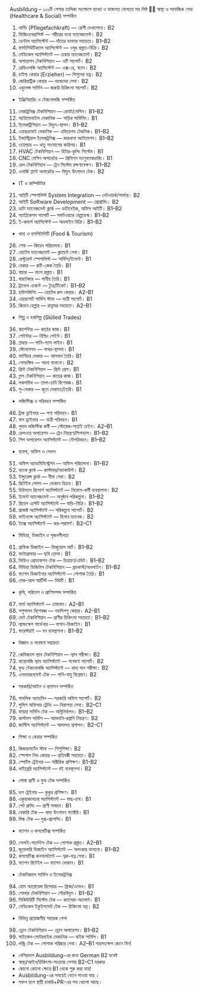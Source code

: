 Ausbildung – ১০০টি পেশার তালিকা
সংক্ষেপে ব্যাখ্যা ও ভাষাগত যোগ্যতা সহ লিষ্ট 
🧑‍⚕️ স্বাস্থ্য ও সামাজিক সেবা (Healthcare & Social) সম্পর্কিত
1. নার্সিং (Pflegefachkraft) — রোগী দেখাশোনা। B2
2. ফিজিওথেরাপিস্ট — শরীরের ব্যথা ম্যানেজমেন্ট। B2
3. ডেন্টাল অ্যাসিস্টেন্ট — দাঁতের ডাক্তার সহায়তা। B1–B2
4. ফার্মাসিউটিক্যাল অ্যাসিস্টেন্ট — ওষুধ প্রস্তুত-বিক্রি। B2
5. মেডিকেল অ্যাসিস্ট্যান্ট — চেম্বার ম্যানেজমেন্ট। B2
6. অপারেশন টেকনিশিয়ান — ওটি সাপোর্ট। B2
7. রেডিওলজি অ্যাসিস্টেন্ট — এক্স-রে, স্ক্যান। B2
8. চাইল্ড কেয়ার (Erzieher) — শিশুদের যত্ন। B2
9. জেরিয়াট্রিক কেয়ার — বয়স্কদের সেবা। B2
10. এম্বুলেন্স সার্ভিস — জরুরি চিকিৎসা সাপোর্ট। B2
* ইঞ্জিনিয়ারিং ও টেকনোলজি সম্পর্কিত
11. মেকাট্রনিক্স টেকনিশিয়ান — রোবট/মেশিন। B1–B2
12. অটোমোবাইল মেকানিক — গাড়ির সার্ভিসিং। B1
13. ইলেকট্রিশিয়ান — বিদ্যুৎ-স্থাপন। B1–B2
14. এয়ারক্রাফট মেকানিক — এভিয়েশন টেকনিক। B1–B2
15. ইন্ডাস্ট্রিয়াল ইলেকট্রনিক্স — কারখানা অটোমেশন। B1–B2
16. ওয়েল্ডার — ধাতু সংযোগের কারিগর। B1
17. HVAC টেকনিশিয়ান — হিটার-কুলিং সিস্টেম। B1
18. CNC মেশিন অপারেটর — প্রিসিশন ম্যানুফ্যাকচারিং। B1
19. রেল টেকনিশিয়ান — ট্রেন সিস্টেম রক্ষণাবেক্ষণ। B1–B2
20. এনার্জি প্ল্যান্ট অপারেটর — বিদ্যুৎ উৎপাদন টেক। B2
* IT ও কম্পিউটার
21. আইটি স্পেশালিস্ট System Integration — নেটওয়ার্ক/সার্ভার। B2
22. আইটি Software Development — প্রোগ্রামিং। B2
23. ডাটা ম্যানেজমেন্ট ক্লার্ক — ডাটাবেইজ, অফিস আইটি। B1–B2
24. অ্যাপ্লিকেশন সাপোর্ট — সফটওয়্যার হেল্পডেস্ক। B1–B2
25. ই-কমার্স অ্যাসিস্টেন্ট — অনলাইন বিক্রি। B1–B2
* খাদ্য ও হসপিটালিটি (Food & Tourism)
26. শেফ — কিচেন পরিচালনা। B1
27. হোটেল ম্যানেজমেন্ট — ক্লায়েন্ট সেবা। B1
28. রেস্টুরেন্ট স্পেশালিস্ট — সার্ভিস/ইভেন্ট। B1
29. বেকার — রুটি-কেক তৈরি। B1
30. বাচার — মাংস প্রস্তুত। B1
31. বারটেন্ডার — পানীয় তৈরি। B1
32. ট্রাভেল এজেন্ট — ট্যুর/টিকেট। B1–B2
33. হাউসকিপিং — হোটেল রুম কেয়ার। A2–B1
34. এয়ারপোর্ট সার্ভিস স্টাফ — যাত্রী সাপোর্ট। B1
35. কিচেন হেল্পার — রান্নাঘর সহায়তা। A2–B1
* শিল্প ও হস্তশিল্প (Skilled Trades)
36. কার্পেন্টার — কাঠের কাজ। B1
37. পেইন্টার — বিল্ডিং পেইন্ট। B1
38. প্লাম্বার — পানি-গ্যাস লাইন। B1
39. স্টোনমেসন — পাথর-স্থাপনা। B1
40. ফার্নিচার মেকার — আসবাব তৈরি। B1
41. গোল্ডস্মিথ — গয়না বানানো। B2
42. প্রিন্ট টেকনিশিয়ান — প্রিন্ট প্রেস। B1
43. গ্লাস টেকনিশিয়ান — কাচের কাজ। B1
44. লকসমিথ — তালা-চাবি বিশেষজ্ঞ। B1
45. শু-মেকার — জুতা মেরামত/তৈরি। B1
* লজিস্টিক্স ও পরিবহন সম্পর্কিত
46. ট্রাক ড্রাইভার — পণ্য পরিবহন। B1
47. বাস ড্রাইভার — যাত্রী পরিবহন। B1
48. গুদাম লজিস্টিক কর্মী — স্টোরেজ-সাপ্লাই চেইন। A2–B1
49. রেলওয়ে অপারেশন — ট্রেন নিয়ন্ত্রণ/সিগন্যাল। B1–B2
50. শিপ অপারেশন অ্যাসিস্ট্যান্ট — নৌপরিবহন। B1–B2
* ব্যবসা, অফিস ও সেলস
51. অফিস অ্যাডমিনিস্ট্রেশন — অফিস পরিচালনা। B1–B2
52. ব্যাংক ক্লার্ক — কাস্টমার/অ্যাকাউন্ট। B2
53. ইন্স্যুরেন্স ক্লার্ক — বীমা সেবা। B2
54. রিটেইল সেলস — দোকান বিক্রয়। B1
55. হিউম্যান রিসোর্স অ্যাসিস্ট্যান্ট — নিয়োগ-কর্মী ব্যবস্থাপনা। B2
56. ইভেন্ট ম্যানেজমেন্ট — অনুষ্ঠান পরিকল্পনা। B1–B2
57. রিয়েল এস্টেট অ্যাসিস্ট্যান্ট — বাড়ি-বিক্রি। B1–B2
58. প্রজেক্ট অ্যাসিস্ট্যান্ট — পরিকল্পনা সাপোর্ট। B2
59. ফাইন্যান্স অ্যাসিস্ট্যান্ট — হিসাব ম্যানেজ। B2
60. ট্যাক্স অ্যাসিস্ট্যান্ট — কর-পরামর্শ। B2–C1
* মিডিয়া, ডিজাইন ও সৃজনশীলতা
61. গ্রাফিক ডিজাইন — ভিজ্যুয়াল আর্ট। B1–B2
62. ফটোগ্রাফার — ছবি তোলা। B1
63. ভিডিও প্রোডাকশন টেক — চিত্রায়ণ/এডিট। B1–B2
64. মিডিয়া ডিজিটাল টেকনিশিয়ান — ব্রডকাস্ট/অনলাইন। B1–B2
65. ফ্যাশন ডিজাইনার অ্যাসিস্ট্যান্ট — পোশাক তৈরি। B1
66. মেক-আপ আর্টিস্ট — বিউটি। B1
* কৃষি, পরিবেশ ও প্রাণিসম্পদ সম্পর্কিত
67. ফার্ম অ্যাসিস্ট্যান্ট — চাষাবাদ। A2–B1
68. পশুপালন বিশেষজ্ঞ — গবাদিপশু কেয়ার। A2–B1
69. ভেট টেকনিশিয়ান — প্রাণীর চিকিৎসা সহায়তা। B1–B2
70. ল্যান্ডস্কেপ গার্ডেনার — বাগান-ডিজাইন। B1
71. ফরেস্টরাই — বন ব্যবস্থাপনা। B1–B2
* বিজ্ঞান ও গবেষণা সহায়তা
72. কেমিক্যাল ল্যাব টেকনিশিয়ান — ল্যাব পরীক্ষা। B2
73. বায়োলজি ল্যাব অ্যাসিস্ট্যান্ট — গবেষণা সাপোর্ট। B2
74. ফুড টেকনোলজি অ্যাসিস্ট্যান্ট — খাদ্য মান পরীক্ষা। B2
75. এনভায়রনমেন্ট টেক — পানি-বায়ু বিশ্লেষণ। B2
* সরকারি/আইন ও প্রশাসন সম্পর্কিত
76. পাবলিক অ্যাডমিন — সরকারি অফিস সাপোর্ট। B2
77. পুলিশ অফিসার ট্রেনিং — নিরাপত্তা সেবা। B2–C1
78. ফায়ার সার্ভিস টেক — অগ্নিনির্বাপন। B1–B2
79. কাস্টমস সার্ভিস — আমদানি-রপ্তানি নিয়ন্ত্রণ। B2
80. জাস্টিস অ্যাসিস্ট্যান্ট — আদালত প্রশাসন। B2–C1
* শিক্ষা ও কেয়ার সম্পর্কিত
81. কিন্ডারগার্টেন স্টাফ — শিশুশিক্ষা। B2
82. স্পেশাল নিড কেয়ার — প্রতিবন্ধী সহায়তা। B2
83. স্পোর্টস ট্রেইনার — শারীরিক প্রশিক্ষণ। B1–B2
84. লাইব্রেরি অ্যাসিস্ট্যান্ট — বই ব্যবস্থাপনা। B2
* পোষা প্রাণী ও ফুড টেক সম্পর্কিত
85. ডগ ট্রেইনার — কুকুর প্রশিক্ষণ। B1
86. একুয়াকালচার অ্যাসিস্ট্যান্ট — মাছ-চাষ। B1
87. পেট গ্রুমিং — প্রাণী সাজান। B1
88. বেকারি টেক — খাদ্য উৎপাদন ফ্যাক্টরি। B1
89. মিল্ক টেক — দুগ্ধ-প্রসেসিং। B1
* ফ্যাশন ও কসমেটিক্স সম্পর্কিত
90. সেলাই-গার্মেন্টস টেক — পোশাক প্রস্তুত। A2–B1
91. জুয়েলারি ডিজাইন অ্যাসিস্ট্যান্ট — অলংকার বানানো। B1–B2
92. কসমেটিক্স কনসালট্যান্ট — ত্বক-যত্ন সেবা। B1
93. ফ্যাশন রিটেইল — ফ্যাশন দোকান। B1
* টেকনিক্যাল সার্ভিস ও ইলেকট্রনিক্স
94. হোম অ্যাপ্লায়েন্স রিপেয়ার — ফ্রিজ/ওভেন। B1
95. সোলার টেকনিশিয়ান — সৌরবিদ্যুৎ। B1–B2
96. সিকিউরিটি সিস্টেম টেক — ক্যামেরা-অ্যালার্ম। B1
97. মেডিকেল ইকুইপমেন্ট টেক — চিকিৎসা যন্ত্র। B2
* বিভিন্ন প্রয়োজনীয় সহায়ক পেশা
98. ড্রোন টেকনিশিয়ান — ড্রোন অপারেশন। B1–B2
99. সাইকেল-মোটরবাইক মেকানিক — বাইক সার্ভিস। B1
100. লন্ড্রি টেক — পোশাক পরিষ্কার সেবা। A2–B1
সারসংক্ষেপ জেনে নিন!
* বেশিরভাগ Ausbildung-এর জন্য German B2 যথেষ্ট
* স্বাস্থ্য/আইন/চিকিৎসা-সংক্রান্ত পেশায় B2–C1 দরকার
* কোনো কোনো ক্ষেত্রে B1 থেকে শুরু করা যায়!
* Ausbildung-এর সময়েই বেতন পাওয়া যায় ।
* সফল হলে স্থায়ী চাকরি+PR-এর পথ খোলো আছে।
